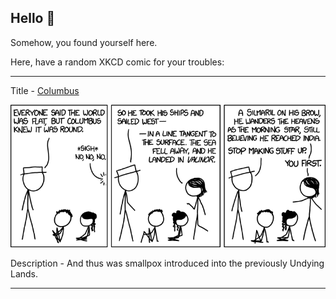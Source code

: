 ## Hello 👀

Somehow, you found yourself here.

Here, have a random XKCD comic for your troubles:

-----------------------------------

Title - [Columbus](https://xkcd.com/1255)

![Columbus](./random_comic.png)

Description - And thus was smallpox introduced into the previously Undying Lands.

-----------------------------------